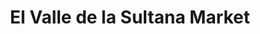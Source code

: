---
title: "El Valle de la Sultana Market"
url: /east-boston/el-valle-de-la-sultana-market/
shop: Supermarkt
---